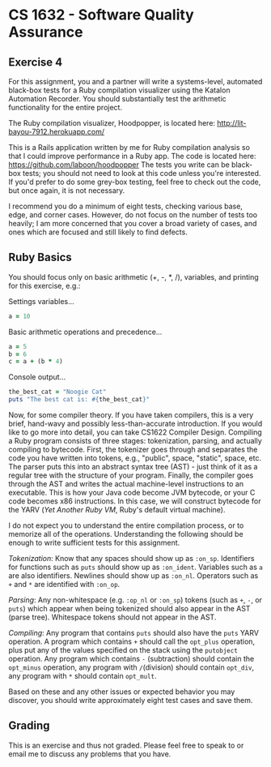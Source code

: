 # CS 1632 - Software Quality Assurance

## Exercise 4

For this assignment, you and a partner will write a systems-level, automated black-box tests for a Ruby compilation visualizer using the Katalon Automation Recorder.  You should substantially test the arithmetic functionality for the entire project.

The Ruby compilation visualizer, Hoodpopper, is located here: http://lit-bayou-7912.herokuapp.com/

This is a Rails application written by me for Ruby compilation analysis so that I could improve performance in a Ruby app.  The code is located here: https://github.com/laboon/hoodpopper The tests you write can be black-box tests; you should not need to look at this code unless you're interested.  If you'd prefer to do some grey-box testing, feel free to check out the code, but once again, it is not necessary.

I recommend you do a minimum of eight tests, checking various base, edge, and corner cases.  However, do not focus on the number of tests too heavily; I am more concerned that you cover a broad variety of cases, and ones which are focused and still likely to find defects.

## Ruby Basics

You should focus only on basic arithmetic (+, -, *, /), variables, and printing for this exercise, e.g.:

Settings variables...

```ruby
a = 10
```

Basic arithmetic operations and precedence...

```ruby
a = 5
b = 6
c = a + (b * 4)
```

Console output...

```ruby
the_best_cat = "Noogie Cat"
puts "The best cat is: #{the_best_cat}"
```


Now, for some compiler theory.  If you have taken compilers, this is a very brief, hand-wavy and possibly less-than-accurate introduction.  If you would like to go more into detail, you can take CS1622 Compiler Design.  Compiling a Ruby program consists of three stages: tokenization, parsing, and actually compiling to bytecode.  First, the tokenizer goes through and separates the code you have written into tokens, e.g., "public", space, "static", space, etc.  The parser puts this into an abstract syntax tree (AST) - just think of it as a regular tree with the structure of your program.  Finally, the compiler goes through the AST and writes the actual machine-level instructions to an executable.  This is how your Java code become JVM bytecode, or your C code becomes x86 instructions.  In this case, we will construct bytecode for the YARV (_Yet Another Ruby VM_, Ruby's default virtual machine).

I do not expect you to understand the entire compilation process, or to memorize all of the operations.  Understanding the following should be enough to write sufficient tests for this assignment.

_Tokenization_: Know that any spaces should show up as `:on_sp`.  Identifiers for functions such as `puts` should show up as `:on_ident`.  Variables such as `a` are also identifiers.  Newlines should show up as `:on_nl`.  Operators such as `+` and `*` are identified with `:on_op`.

_Parsing_: Any non-whitespace (e.g. `:op_nl` or `:on_sp`) tokens (such as `+`, `-`, or `puts`) which appear when being tokenized should also appear in the AST (parse tree).  Whitespace tokens should not appear in the AST.

_Compiling_: Any program that contains `puts` should also have the `puts` YARV operation.  A program which contains `+` should call the `opt_plus` operation, plus put any of the values specified on the stack using the `putobject` operation.  Any program which contains `-` (subtraction) should contain the `opt_minus` operation, any program with `/`(division) should contain `opt_div`, any program with `*` should contain `opt_mult`.

Based on these and any other issues or expected behavior you may discover, you should write approximately eight test cases and save them.

## Grading

This is an exercise and thus not graded.  Please feel free to speak to or email me to discuss any problems that you have. 
 
